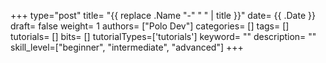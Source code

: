 +++
type="post"
title= "{{ replace .Name "-" " " | title }}"
date= {{ .Date }}
draft= false
weight= 1
authors= ["Polo Dev"]
categories= []
tags= []
tutorials= []
bits= []
tutorialTypes=['tutorials']
keyword= ""
description= ""
skill_level=["beginner", "intermediate", "advanced"]
+++

